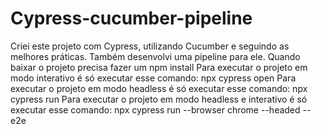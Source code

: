 # Cypress-cucumber-pipeline
   Criei este projeto com Cypress, utilizando Cucumber e seguindo as melhores práticas. Também desenvolvi uma pipeline para ele.
   Quando baixar o projeto precisa fazer um npm install
   Para executar o projeto em modo interativo é só executar esse comando: npx cypress open
   Para executar o projeto em modo headless é só executar esse comando: npx cypress run
   Para executar o projeto em modo headless e interativo é só executar esse comando: npx cypress run  --browser chrome --headed --e2e
